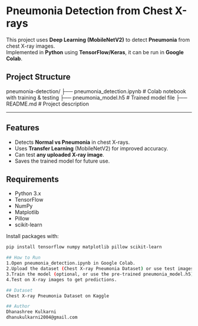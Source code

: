 # Pneumonia Detection from Chest X-rays

This project uses **Deep Learning (MobileNetV2)** to detect **Pneumonia** from chest X-ray images.  
Implemented in **Python** using **TensorFlow/Keras**, it can be run in **Google Colab**.

## Project Structure
pneumonia-detection/
├── pneumonia_detection.ipynb # Colab notebook with training & testing
├── pneumonia_model.h5 # Trained model file
├── README.md # Project description

---

## Features

- Detects **Normal vs Pneumonia** in chest X-rays.
- Uses **Transfer Learning** (MobileNetV2) for improved accuracy.
- Can test **any uploaded X-ray image**.
- Saves the trained model for future use.

## Requirements

- Python 3.x  
- TensorFlow  
- NumPy  
- Matplotlib  
- Pillow  
- scikit-learn  

Install packages with:

```bash
pip install tensorflow numpy matplotlib pillow scikit-learn

## How to Run
1.Open pneumonia_detection.ipynb in Google Colab.
2.Upload the dataset (Chest X-ray Pneumonia Dataset) or use test images.
3.Train the model (optional, or use the pre-trained pneumonia_model.h5).
4.Test on X-ray images to get predictions.

## Dataset
Chest X-ray Pneumonia Dataset on Kaggle

## Author
Dhanashree Kulkarni
dhanukulkarni2004@gmail.com



